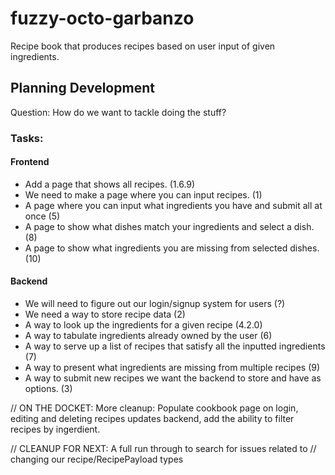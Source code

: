 # fuzzy-octo-garbanzo
Recipe book that produces recipes based on user input of given ingredients.


## Planning Development
Question: How do we want to tackle doing the stuff?

### Tasks:

#### Frontend
  + Add a page that shows all recipes. (1.6.9)
  + We need to make a page where you can input recipes. (1)
  + A page where you can input what ingredients you have and submit all at once (5)
  + A page to show what dishes match your ingredients and select a dish. (8)
  + A page to show what ingredients you are missing from selected dishes. (10)

#### Backend
  + We will need to figure out our login/signup system for users (?)
  + We need a way to store recipe data (2)
  + A way to look up the ingredients for a given recipe (4.2.0)
  + A way to tabulate ingredients already owned by the user (6)
  + A way to serve up a list of recipes that satisfy all the inputted ingredients (7)
  + A way to present what ingredients are missing from multiple recipes (9)
  + A way to submit new recipes we want the backend to store and have as options. (3)


// ON THE DOCKET: More cleanup: Populate cookbook page on login, editing and deleting recipes updates backend, add the ability to filter recipes by ingerdient. 

// CLEANUP FOR NEXT: A full run through to search for issues related to
// changing our recipe/RecipePayload types